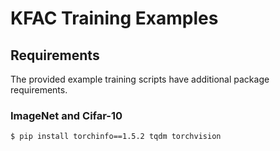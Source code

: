 # KFAC Training Examples

## Requirements

The provided example training scripts have additional package requirements.

### ImageNet and Cifar-10
```
$ pip install torchinfo==1.5.2 tqdm torchvision
```

